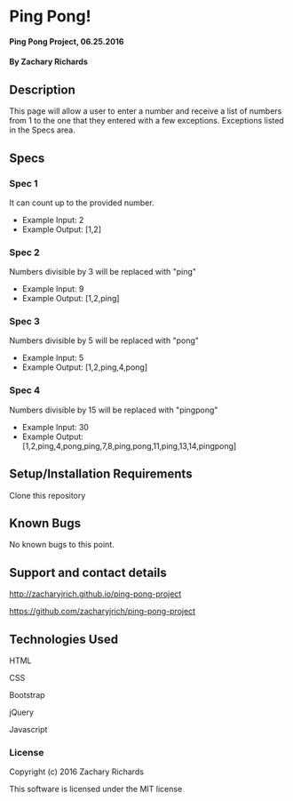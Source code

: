# Ping Pong!

#### Ping Pong Project, 06.25.2016

#### By Zachary Richards

## Description

This page will allow a user to enter a number and receive a list of numbers from 1 to the one that they entered with a few exceptions. Exceptions listed in the Specs area.

## Specs

### Spec 1
It can count up to the provided number.
* Example Input: 2
* Example Output: [1,2]

### Spec 2
Numbers divisible by 3 will be replaced with "ping"
* Example Input: 9
* Example Output: [1,2,ping]

### Spec 3
Numbers divisible by 5 will be replaced with "pong"
* Example Input: 5
* Example Output: [1,2,ping,4,pong]

### Spec 4
Numbers divisible by 15 will be replaced with "pingpong"
* Example Input: 30
* Example Output: [1,2,ping,4,pong,ping,7,8,ping,pong,11,ping,13,14,pingpong]

## Setup/Installation Requirements

Clone this repository

## Known Bugs

No known bugs to this point.

## Support and contact details

http://zacharyjrich.github.io/ping-pong-project

https://github.com/zacharyjrich/ping-pong-project

## Technologies Used

HTML

CSS

Bootstrap

jQuery

Javascript

### License

Copyright (c) 2016 Zachary Richards

This software is licensed under the MIT license
